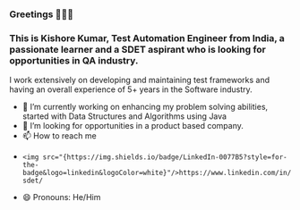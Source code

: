 ### Greetings 👋👋👋 
### This is Kishore Kumar, Test Automation Engineer from India, a passionate learner and a SDET aspirant who is looking for opportunities in QA industry.
I work extensively on developing and maintaining test frameworks and having an overall experience of 5+ years in the Software industry.

- 🔭 I’m currently working on enhancing my problem solving abilities, started with Data Structures and Algorithms using Java
- 👯 I’m looking for opportunities in a product based company.
- 📫 How to reach me 
-     <img src="{https://img.shields.io/badge/LinkedIn-0077B5?style=for-the-badge&logo=linkedin&logoColor=white}"/>https://www.linkedin.com/in/kishorekumar-sdet/
- 😄 Pronouns: He/Him


<!--
**kishorethiru10/kishorethiru10** is a ✨ _special_ ✨ repository because its `README.md` (this file) appears on your GitHub profile.

Here are some ideas to get you started:

- 🔭 I’m currently working on ...
- 🌱 I’m currently learning ...
- 👯 I’m looking to collaborate on ...
- 🤔 I’m looking for help with ...
- 💬 Ask me about ...
- 📫 How to reach me: ...
- 😄 Pronouns: ...
- ⚡ Fun fact: ...
-->
